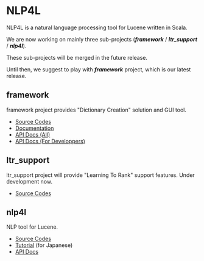 # NLP4L

NLP4L is a natural language processing tool for Lucene written in Scala.

We are now working on mainly three sub-projects (***framework*** / ***ltr_support*** / ***nlp4l***).

These sub-projects will be merged in the future release.

Until then, we suggest to play with ***framework*** project, which is our latest release.

## framework

framework project provides "Dictionary Creation" solution and GUI tool.


* [Source Codes](https://github.com/NLP4L/framework)
* [Documentation](https://github.com/NLP4L/manuals)
* [API Docs (All)](framework/api/index.html)
* [API Docs (For Developpers)](framework/library_project/api/index.html)

## ltr_support

ltr_support project will provide "Learning To Rank" support features.
Under development now.


* [Source Codes](https://github.com/NLP4L/ltr_support)

## nlp4l

NLP tool for Lucene.

* [Source Codes](https://github.com/NLP4L/nlp4l)
* [Tutorial](tutorial_ja.html) (for Japanese)
* [API Docs](api/index.html)
